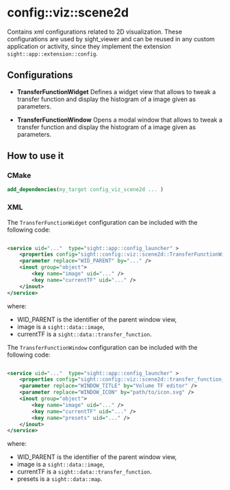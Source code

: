 # config::viz::scene2d

Contains xml configurations related to 2D visualization. These configurations are used by sight_viewer and can be reused in any custom application or activity, since they implement the extension `sight::app::extension::config`.

## Configurations

- **TransferFunctionWidget**
Defines a widget view that allows to tweak a transfer function and display the histogram of a image given as parameters.

- **TransferFunctionWindow**
Opens a modal window that allows to tweak a transfer function and display the histogram of a image given as parameters.

## How to use it

### CMake

```cmake
add_dependencies(my_target config_viz_scene2d ... )
```

### XML

The `TransferFunctionWidget` configuration can be included with the following code:

```xml

<service uid="..."  type="sight::app::config_launcher" >
    <properties config="sight::config::viz::scene2d::TransferFunctionWidgetCfg" />
    <parameter replace="WID_PARENT" by="..." />
    <inout group="object">
        <key name="image" uid="..." />
        <key name="currentTF" uid="..." />
    </inout>
</service>
```

where:
- WID_PARENT is the identifier of the parent window view,
- image is a `sight::data::image`,
- currentTF is a `sight::data::transfer_function`.

The `TransferFunctionWindow` configuration can be included with the following code:

```xml

<service uid="..."  type="sight::app::config_launcher" >
    <properties config="sight::config::viz::scene2d::transfer_function_window" />
    <parameter replace="WINDOW_TITLE" by="Volume TF editor" />
    <parameter replace="WINDOW_ICON" by="path/to/icon.svg" />
    <inout group="object">
        <key name="image" uid="..." />
        <key name="currentTF" uid="..." />
        <key name="presets" uid="..." />
    </inout>
</service>
```

where:
- WID_PARENT is the identifier of the parent window view,
- image is a `sight::data::image`,
- currentTF is a `sight::data::transfer_function`.
- presets is a `sight::data::map`.
